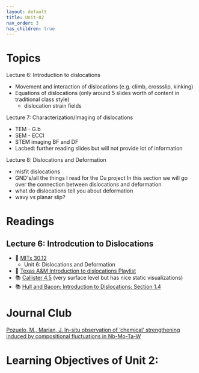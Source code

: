 ```yaml
---
layout: default
title: Unit-02
nav_order: 3
has_children: true
---
```


# Topics
Lecture 6: Introduction to dislocations
- Movement and interaction of dislocations (e.g. climb, crossslip, kinking)
- Equations of dislocations (only around 5 slides worth of content in traditional class style)
	- dislocation strain fields

Lecture 7: Characterization/Imaging of dislocations
- TEM - G.b
- SEM - ECCI
- STEM imaging BF and DF
- Lacbed: further reading slides but will not provide lot of information

Lecture 8: Dislocations and Deformation
- misfit dislocations
- GND's/all the things I read for the Cu project
In this section we will go over the connection between dislocations and deformation
- what do dislocations tell you about deformation
- wavy vs planar slip?

# Readings

## Lecture 6: Introdcution to Dislocations
- 🎥 [MITx 30.12](https://mitxonline.mit.edu/courses/course-v1:MITxT+3.012Sx/)
	- Unit 6: Dislocations and Deformation
- 🎥 [Texas A&M Introduction to dislocations Playlist](https://www.youtube.com/watch?v=4A9EiTAkQro&list=PLzldQixzgawDiLu7e5myGRqBtNCSAOdbi&pp=iAQB)
- 📚 [Callister 4.5](https://archive.org/details/materials-science-and-engineering-8th-edition-callister_201910/page/n11/mode/2up) (very surface level but has nice static visualizations)
- 📚 [Hull and Bacon: Introduction to Dislocations: Section 1.4](https://www.sciencedirect.com/book/9780080966724/introduction-to-dislocations)

# Journal Club
[Pozuelo, M., Marian, J. In-situ observation of ‘chemical’ strengthening induced by compositional fluctuations in Nb-Mo-Ta-W](https://doi.org/10.1016/j.scriptamat.2023.115750)

# Learning Objectives of Unit 2:
